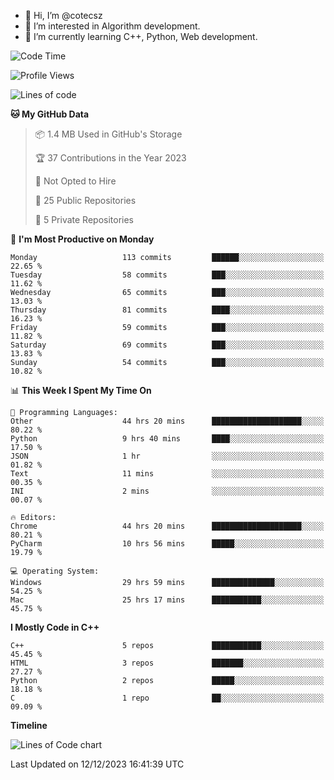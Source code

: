 - 👋 Hi, I’m @cotecsz
- 👀 I’m interested in Algorithm development.
- 🌱 I’m currently learning C++, Python, Web development.

<!---
cotecsz/cotecsz is a ✨ special ✨ repository because its `README.md` (this file) appears on your GitHub profile.
You can click the Preview link to take a look at your changes.
--->

<!--START_SECTION:waka-->
![Code Time](http://img.shields.io/badge/Code%20Time-136%20hrs%2057%20mins-blue)

![Profile Views](http://img.shields.io/badge/Profile%20Views-0-blue)

![Lines of code](https://img.shields.io/badge/From%20Hello%20World%20I%27ve%20Written-1.2%20million%20lines%20of%20code-blue)

**🐱 My GitHub Data** 

> 📦 1.4 MB Used in GitHub's Storage 
 > 
> 🏆 37 Contributions in the Year 2023
 > 
> 🚫 Not Opted to Hire
 > 
> 📜 25 Public Repositories 
 > 
> 🔑 5 Private Repositories 
 > 
📅 **I'm Most Productive on Monday** 

```text
Monday                   113 commits         ██████░░░░░░░░░░░░░░░░░░░   22.65 % 
Tuesday                  58 commits          ███░░░░░░░░░░░░░░░░░░░░░░   11.62 % 
Wednesday                65 commits          ███░░░░░░░░░░░░░░░░░░░░░░   13.03 % 
Thursday                 81 commits          ████░░░░░░░░░░░░░░░░░░░░░   16.23 % 
Friday                   59 commits          ███░░░░░░░░░░░░░░░░░░░░░░   11.82 % 
Saturday                 69 commits          ███░░░░░░░░░░░░░░░░░░░░░░   13.83 % 
Sunday                   54 commits          ███░░░░░░░░░░░░░░░░░░░░░░   10.82 % 
```


📊 **This Week I Spent My Time On** 

```text
💬 Programming Languages: 
Other                    44 hrs 20 mins      ████████████████████░░░░░   80.22 % 
Python                   9 hrs 40 mins       ████░░░░░░░░░░░░░░░░░░░░░   17.50 % 
JSON                     1 hr                ░░░░░░░░░░░░░░░░░░░░░░░░░   01.82 % 
Text                     11 mins             ░░░░░░░░░░░░░░░░░░░░░░░░░   00.35 % 
INI                      2 mins              ░░░░░░░░░░░░░░░░░░░░░░░░░   00.07 % 

🔥 Editors: 
Chrome                   44 hrs 20 mins      ████████████████████░░░░░   80.21 % 
PyCharm                  10 hrs 56 mins      █████░░░░░░░░░░░░░░░░░░░░   19.79 % 

💻 Operating System: 
Windows                  29 hrs 59 mins      ██████████████░░░░░░░░░░░   54.25 % 
Mac                      25 hrs 17 mins      ███████████░░░░░░░░░░░░░░   45.75 % 
```

**I Mostly Code in C++** 

```text
C++                      5 repos             ███████████░░░░░░░░░░░░░░   45.45 % 
HTML                     3 repos             ███████░░░░░░░░░░░░░░░░░░   27.27 % 
Python                   2 repos             █████░░░░░░░░░░░░░░░░░░░░   18.18 % 
C                        1 repo              ██░░░░░░░░░░░░░░░░░░░░░░░   09.09 % 
```



**Timeline**

![Lines of Code chart](https://raw.githubusercontent.com/cotecsz/cotecsz/master/assets/bar_graph.png)


 Last Updated on 12/12/2023 16:41:39 UTC
<!--END_SECTION:waka-->

